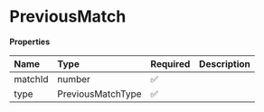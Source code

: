 # PreviousMatch

**Properties**

| Name    | Type              | Required | Description |
| :------ | :---------------- | :------- | :---------- |
| matchId | number            | ✅       |             |
| type    | PreviousMatchType | ✅       |             |
